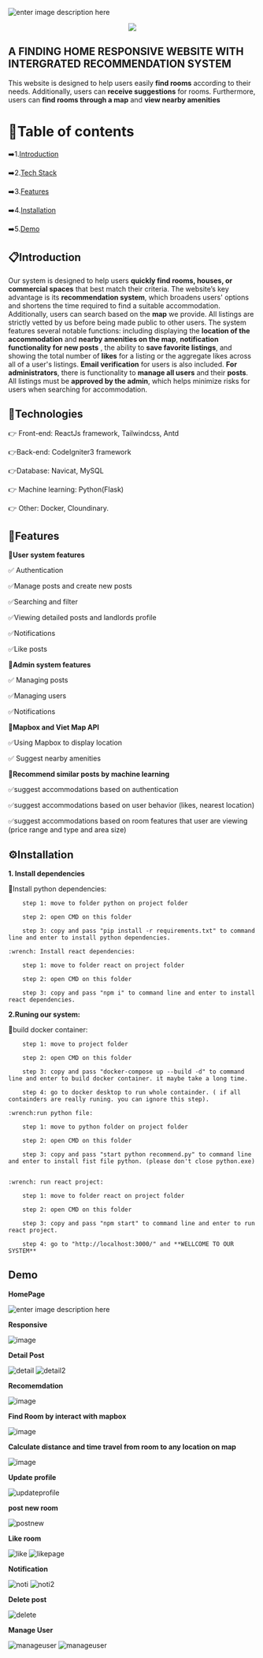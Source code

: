 
![enter image description here](https://github.com/user-attachments/assets/56462ce1-59a8-41fd-bea8-5f08920b6798)
<p align="center">
  <a href="https://go-skill-icons.vercel.app/">
    <img
      src="https://go-skill-icons.vercel.app/api/icons?i=javascript,react,php,python,mysql,docker&theme=dark"
    />
  </a>
</p>

## A FINDING HOME RESPONSIVE WEBSITE WITH INTERGRATED RECOMMENDATION SYSTEM

This website is designed to help users easily **find rooms** according to their needs. 
Additionally, users can **receive suggestions** for rooms. Furthermore, users can **find rooms through a map** and **view nearby amenities**

# :key:Table of contents

:arrow_right:1.[Introduction](https://github.com/hillaryfraley/jobbriefings#purpose)

:arrow_right:2.[Tech Stack](https://github.com/hillaryfraley/jobbriefings#purpose)

:arrow_right:3.[Features](https://github.com/hillaryfraley/jobbriefings#purpose)

:arrow_right:4.[Installation](https://github.com/hillaryfraley/jobbriefings#purpose)

:arrow_right:5.[Demo](https://github.com/hillaryfraley/jobbriefings#purpose)


## :clipboard:Introduction 

Our system is designed to help users **quickly find rooms, houses, or commercial spaces** that best match their criteria.
The website’s key advantage is its **recommendation system**, which broadens users' options and shortens the time required to find a suitable accommodation.
Additionally, users can search based on the **map** we provide. All listings are strictly vetted by us before being made public to other users.
The system features several notable functions:
including displaying the **location of the accommodation** and **nearby amenities on the map**, 
**notification functionality for new posts** , the ability to **save favorite listings**, 
and showing the total number of **likes** for a listing or the aggregate likes across all of a user's listings. **Email verification** for users is also included.
**For administrators**, there is functionality to **manage all users** and their **posts**.
All listings must be **approved by the admin**, which helps minimize risks for users when searching for accommodation.

## :wrench:Technologies
:point_right: Front-end: ReactJs framework, Tailwindcss, Antd

:point_right:Back-end: CodeIgniter3 framework

:point_right:Database: Navicat, MySQL

:point_right: Machine learning: Python(Flask)

:point_right: Other: Docker, Cloundinary.


## :triangular_flag_on_post:Features
:dart:**User system features**

:white_check_mark: Authentication

:white_check_mark:Manage posts and create new posts

:white_check_mark:Searching and filter

:white_check_mark:Viewing detailed posts and landlords profile

:white_check_mark:Notifications

:white_check_mark:Like posts


:dart:**Admin system features**

:white_check_mark: Managing posts

:white_check_mark:Managing users

:white_check_mark:Notifications


:dart:**Mapbox and Viet Map API**

:white_check_mark:Using Mapbox to display location 

:white_check_mark: Suggest nearby amenities


:dart:**Recommend similar posts by machine learning**

:white_check_mark:suggest accommodations based on authentication

:white_check_mark:suggest accommodations based on user behavior (likes, nearest location)

:white_check_mark:suggest accommodations based on room features that user are viewing (price range and type and area size)


## :gear:Installation 

**1. Install dependencies**

:wrench:Install python dependencies:

		step 1: move to folder python on project folder
  
		step 2: open CMD on this folder
  
		step 3: copy and pass "pip install -r requirements.txt" to command line and enter to install python dependencies.
  
	:wrench: Install react dependencies:
 
		step 1: move to folder react on project folder
  
		step 2: open CMD on this folder
  
		step 3: copy and pass "npm i" to command line and enter to install react dependencies.
  
**2.Runing our system:**

:wrench:build docker container:

		step 1: move to project folder
  
		step 2: open CMD on this folder
  
		step 3: copy and pass "docker-compose up --build -d" to command line and enter to build docker container. it maybe take a long time. 
  
		step 4: go to docker desktop to run whole containder. ( if all containders are really runing. you can ignore this step).
  
	:wrench:run python file:
 
		step 1: move to python folder on project folder
  
		step 2: open CMD on this folder
  
		step 3: copy and pass "start python recommend.py" to command line and enter to install fist file python. (please don't close python.exe)
  
  
	:wrench: run react project:
 
		step 1: move to folder react on project folder
  
		step 2: open CMD on this folder
  
		step 3: copy and pass "npm start" to command line and enter to run react project.
  
		step 4: go to "http://localhost:3000/" and **WELLCOME TO OUR SYSTEM**
  

## Demo
**HomePage**

![enter image description here](https://github.com/user-attachments/assets/be9f3ea8-016f-471c-a2db-05cf94636bef)

**Responsive**

![image](https://github.com/user-attachments/assets/aae89ca4-184f-4532-b536-68492a1b56dc)


**Detail Post**

![detail](https://github.com/user-attachments/assets/401b95b7-ae4f-43c9-a313-2411d1e3f2c3)
![detail2](https://github.com/user-attachments/assets/8b3a3bbe-f25c-46ea-9299-530b4c8cf535)


**Recomemdation**

![image](https://github.com/user-attachments/assets/070826d2-9969-417c-bff4-c4d937821750)

**Find Room by interact with mapbox**

![image](https://github.com/user-attachments/assets/fca3267a-71d5-48ab-ad0a-3f2d7b5f05f4)



**Calculate distance and time travel from room to any location on map**

![image](https://github.com/user-attachments/assets/b416ef47-c1cf-4cb0-a4c3-fa975def677d)

**Update profile**

![updateprofile](https://github.com/user-attachments/assets/a465a2b3-4915-414a-bfca-96029c066a1e)

**post new room**

![postnew](https://github.com/user-attachments/assets/3f4480a1-4b44-40f8-bd44-05fa8f280be1)

**Like room**

![like](https://github.com/user-attachments/assets/acfe1459-97c9-4282-9a32-e58059b8e348)
![likepage](https://github.com/user-attachments/assets/49d0b719-47d5-4c5f-b114-83196656e9f9)

**Notification**

![noti](https://github.com/user-attachments/assets/413ef8d9-3fbe-4dc2-b223-372c3e73790f)
![noti2](https://github.com/user-attachments/assets/65224de1-ef73-4c33-ad8b-19ddc4c59bfb)

**Delete post**

![delete](https://github.com/user-attachments/assets/9dbb4f26-8f05-4f54-97aa-52db9815b173)

**Manage User**

![manageuser](https://github.com/user-attachments/assets/44507db1-6bfa-4ba6-b178-60be73cd49f4)
![manageuser](https://github.com/user-attachments/assets/2df58802-4572-4f35-aa01-8149f1a24730)







		
